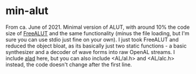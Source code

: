 # min-alut

From ca. June of 2021. Minimal version of ALUT, with around 10% the code size of [FreeALUT](https://github.com/vancegroup/freealut) and the same functionality (minus the file loading, but I'm sure you can use stdio just fine on your own). I just took FreeALUT and reduced the object bloat, as its basically just two static functions - a basic synthesizer and a decoder of wave forms into raw OpenAL streams. I include [alad](https://github.com/hypatia-of-sva/alad) here, but you can also include <AL/al.h> and <AL/alc.h> instead, the code doesn't change after the first line.
